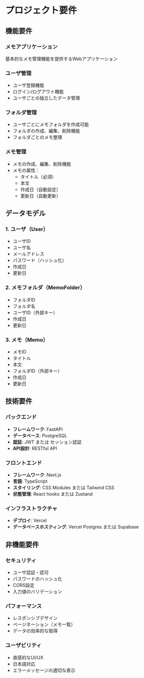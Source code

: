 # プロジェクト要件

## 機能要件

### メモアプリケーション

基本的なメモ管理機能を提供するWebアプリケーション

### ユーザ管理
- ユーザ登録機能
- ログイン/ログアウト機能
- ユーザごとの独立したデータ管理

### フォルダ管理
- ユーザごとにメモフォルダを作成可能
- フォルダの作成、編集、削除機能
- フォルダごとのメモ整理

### メモ管理
- メモの作成、編集、削除機能
- メモの属性：
  - タイトル（必須）
  - 本文
  - 作成日（自動設定）
  - 更新日（自動更新）

## データモデル

### 1. ユーザ（User）
- ユーザID
- ユーザ名
- メールアドレス
- パスワード（ハッシュ化）
- 作成日
- 更新日

### 2. メモフォルダ（MemoFolder）
- フォルダID
- フォルダ名
- ユーザID（外部キー）
- 作成日
- 更新日

### 3. メモ（Memo）
- メモID
- タイトル
- 本文
- フォルダID（外部キー）
- 作成日
- 更新日

## 技術要件

### バックエンド
- **フレームワーク**: FastAPI
- **データベース**: PostgreSQL
- **認証**: JWT または セッション認証
- **API設計**: RESTful API

### フロントエンド
- **フレームワーク**: Next.js
- **言語**: TypeScript
- **スタイリング**: CSS Modules または Tailwind CSS
- **状態管理**: React hooks または Zustand

### インフラストラクチャ
- **デプロイ**: Vercel
- **データベースホスティング**: Vercel Postgres または Supabase

## 非機能要件

### セキュリティ
- ユーザ認証・認可
- パスワードのハッシュ化
- CORS設定
- 入力値のバリデーション

### パフォーマンス
- レスポンシブデザイン
- ページネーション（メモ一覧）
- データの効率的な取得

### ユーザビリティ
- 直感的なUI/UX
- 日本語対応
- エラーメッセージの適切な表示